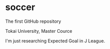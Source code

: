 # soccer
The first GitHub repository

Tokai University, Master Cource

I'm just researching Expected Goal in J League.

